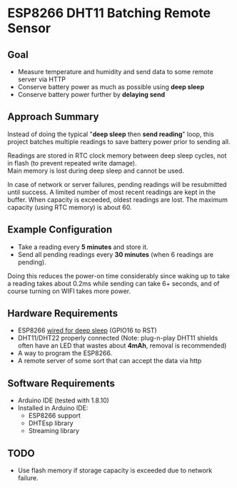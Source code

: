 # ESP8266 DHT11 Batching Remote Sensor

## Goal
* Measure temperature and humidity and send data to some remote server via HTTP
* Conserve battery power as much as possible using **deep sleep**
* Conserve battery power further by **delaying send**

## Approach Summary
Instead of doing the typical "**deep sleep** then **send reading**" loop, this project batches multiple readings
 to save battery power prior to sending all.  
 
 Readings are stored in RTC clock memory between deep sleep cycles,
 not in flash (to prevent repeated write damage).  
 Main memory is lost during deep sleep and cannot be used.
 
 In case of network or server failures, pending readings will be resubmitted until success. A limited number of most recent readings are kept in the buffer. 
 When capacity is exceeded, oldest readings are lost.  The maximum capacity (using RTC memory) is about 60.
 
## Example Configuration

* Take a reading every **5 minutes** and store it.
* Send all pending readings every **30 minutes** (when 6 readings are pending).

Doing this reduces the power-on time considerably since waking up to take a reading takes about 0.2ms while sending can take 6+ seconds,
and of course turning on WIFI takes more power.
 
## Hardware Requirements

* ESP8266 [wired for deep sleep](https://www.instructables.com/id/Enable-DeepSleep-on-an-ESP8266-01/) (GPIO16 to RST)
* DHT11/DHT22 properly connected (Note: plug-n-play DHT11 shields often have an LED that wastes about **4mAh**, removal is recommended)
* A way to program the ESP8266.
* A remote server of some sort that can accept the data via http

## Software Requirements

* Arduino IDE (tested with 1.8.10)
* Installed in Arduino IDE:
    * ESP8266 support 
    * DHTEsp library 
    * Streaming library
    

## TODO

* Use flash memory if storage capacity is exceeded due to network failure.